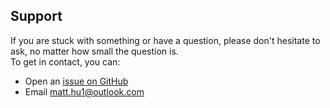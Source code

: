 ## Support

If you are stuck with something or have a question, please don't hesitate to ask, no matter how small the question is.  
To get in contact, you can:

-   Open an [issue on GitHub](https://github.com/matt-hu/trainlink-api/issues)
-   Email [matt.hu1@outlook.com](mailto:matt.hu1@outlook.com)
